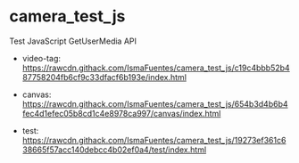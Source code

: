 # camera_test_js

Test JavaScript GetUserMedia API

- video-tag: https://rawcdn.githack.com/IsmaFuentes/camera_test_js/c19c4bbb52b487758204fb6cf9c33dfacf6b193e/index.html

- canvas: https://rawcdn.githack.com/IsmaFuentes/camera_test_js/654b3d4b6b4fec4d1efec05b8cd1c4e8978ca997/canvas/index.html




- test: https://rawcdn.githack.com/IsmaFuentes/camera_test_js/19273ef361c638665f57acc140debcc4b02ef0a4/test/index.html
